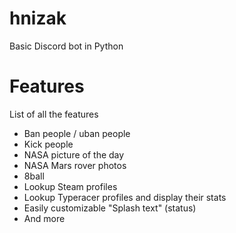 # hnizak
Basic Discord bot in Python

# Features
List of all the features
* Ban people / uban people
* Kick people
* NASA picture of the day
* NASA Mars rover photos 
* 8ball
* Lookup Steam profiles
* Lookup Typeracer profiles and display their stats
* Easily customizable "Splash text" (status)
* And more

